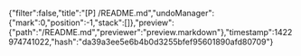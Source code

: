 {"filter":false,"title":"[P] /README.md","undoManager":{"mark":0,"position":-1,"stack":[]},"preview":{"path":"/README.md","previewer":"preview.markdown"},"timestamp":1422974741022,"hash":"da39a3ee5e6b4b0d3255bfef95601890afd80709"}